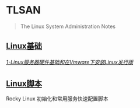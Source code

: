 # TLSAN
> The Linux System Administration Notes


## [Linux基础](./LinuxBasics/)
###### [1-Linux服务器硬件基础和在Vmware下安装Linux发行版](./LinuxBasics/1-Linux服务器硬件基础和在Vmware下安装Linux发行版.md)



## [Linux脚本](./scripts/)
  Rocky Linux 初始化和常用服务快速配置脚本
